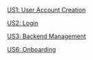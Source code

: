 [US1: User Account Creation](https://docs.google.com/presentation/d/1ri5gFGiSPtGyiBeeQC57WabUZrXlV1kr1DgCbN79jJs/edit?slide=id.p#slide=id.p)

[US2: Login](https://docs.google.com/presentation/d/1qf3fwuEvbIGQfm284xGjMfwjo_NmTxY897_n2BAlnO4/edit?usp=sharing)   

[US3: Backend Management](https://docs.google.com/presentation/d/12LygZozxpLuokesTZNKZCVfykCk9pIZvGb76_EJ-ofI/edit?usp=sharing)

[US6: Onboarding](https://docs.google.com/presentation/d/1Pv6RYiortHhmRJJTgKy27imNnrWbu053y9WZYAbaW7A/edit?usp=sharing)
